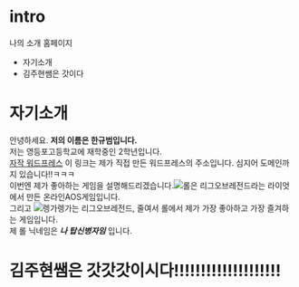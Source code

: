 # intro
나의 소개 홈페이지

* 자기소개
* 김주현쌤은 갓이다

# 자기소개 #

안녕하세요. **저의 이름은 한규범입니다.**  
저는 영등포고등학교에 재학중인 2학년입니다.  
[자작 워드프레스](http://ntmakers.com "자작 워드프레스 링크") 이 링크는 제가 직접 만든 워드프레스의 주소입니다. 심지어 도메인까지 있습니다!!ㅋㅋㅋ    
이번엔 제가 좋아하는 게임을 설명해드리겠습니다.![롤](https://s-media-cache-ak0.pinimg.com/236x/16/51/ec/1651eccc4e4a518df1382241b3a7610f.jpg "롤 아이콘")은 리그오브레전드라는 라이엇에서 만든 온라인AOS게임입니다.  
그리고 ![렝가](http://cfile2.uf.tistory.com/image/2520344A586243AB040C75 "렝가")렝가는 리그오브레전드, 줄여서 롤에서 제가 가장 좋아하고 가장 즐겨하는 게임입니다.  
제 롤 닉네임은 ***나 탑신병자임*** 입니다.  

# 김주현쌤은 갓갓갓이시다!!!!!!!!!!!!!!!!!!!! #  
